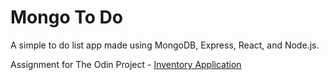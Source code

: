 # Mongo To Do

A simple to do list app made using MongoDB, Express, React, and Node.js.

Assignment for The Odin Project - [Inventory Application](https://www.theodinproject.com/lessons/nodejs-inventory-application)
